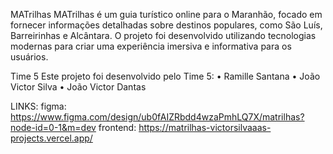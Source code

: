 MATrilhas
MATrilhas é um guia turístico online para o Maranhão, focado em fornecer informações
detalhadas sobre destinos populares, como São Luís, Barreirinhas e Alcântara. O projeto foi
desenvolvido utilizando tecnologias modernas para criar uma experiência imersiva e
informativa para os usuários.

Time 5
Este projeto foi desenvolvido pelo Time 5:
• Ramille Santana
• João Victor Silva
• João Victor Dantas


LINKS:
figma: https://www.figma.com/design/ub0fAIZRbdd4wzaPmhLQ7X/matrilhas?node-id=0-1&m=dev
frontend: https://matrilhas-victorsilvaaas-projects.vercel.app/

